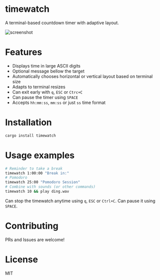 # timewatch

A terminal-based countdown timer with adaptive layout.

![screenshot](./assets/output.gif)

# Features

- Displays time in large ASCII digits
- Optional message bellow the target
- Automatically chooses horizontal or vertical layout based on terminal size
- Adapts to terminal resizes
- Can exit early with `q`, `ESC` or `Ctrc+C`
- Can pause the timer using `SPACE`
- Accepts `hh:mm:ss`, `mm:ss` or just `ss` time format

# Installation

```bash
cargo install timewatch
```

# Usage examples

```bash
# Reminder to take a break
timewatch 1:00:00 "Break in:"
# Pomodoro
timewatch 25:00 "Pomodoro Session"
# Combine with sounds (or other commands)
timewatch 10 && play ding.wav
```

Can stop the timewatch anytime using `q`, `ESC` or `Ctrl+C`. Can pause it using
`SPACE`.

# Contributing

PRs and Issues are welcome!

# License

MIT
